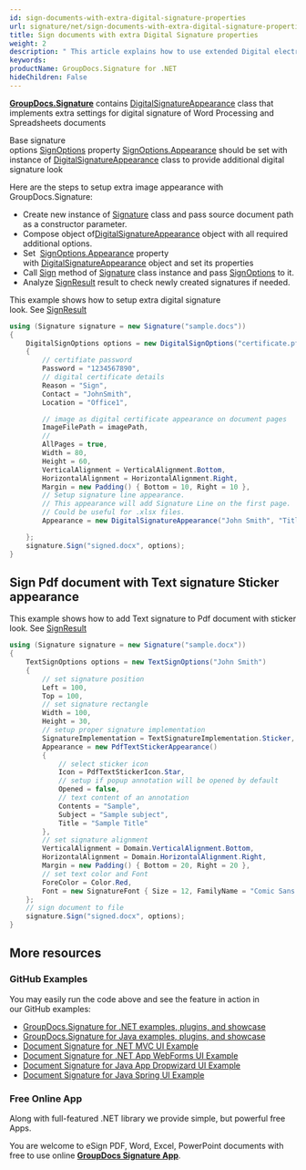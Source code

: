 ```yaml
---
id: sign-documents-with-extra-digital-signature-properties
url: signature/net/sign-documents-with-extra-digital-signature-properties
title: Sign documents with extra Digital Signature properties
weight: 2
description: " This article explains how to use extended Digital electronic signatures options and adjustment on document page."
keywords: 
productName: GroupDocs.Signature for .NET
hideChildren: False
---
```

[**GroupDocs.Signature**](https://products.groupdocs.com/signature/net) contains [DigitalSignatureAppearance](https://apireference.groupdocs.com/net/signature/groupdocs.signature.options.appearances/digitalsignatureappearance) class that implements extra settings for digital signature of Word Processing and Spreadsheets documents

Base signature options [SignOptions](https://reference.groupdocs.com/signature/net/groupdocs.signature.options/signoptions) property [SignOptions.Appearance](https://apireference.groupdocs.com/net/signature/groupdocs.signature.options/signoptions/properties/appearance) should be set with instance of [DigitalSignatureAppearance](https://apireference.groupdocs.com/net/signature/groupdocs.signature.options.appearances/digitalsignatureappearance) class to provide additional digital signature look

Here are the steps to setup extra image appearance with GroupDocs.Signature:

* Create new instance of [Signature](https://reference.groupdocs.com/signature/net/groupdocs.signature/signature) class and pass source document path as a constructor parameter.
* Compose object of[DigitalSignatureAppearance](https://apireference.groupdocs.com/net/signature/groupdocs.signature.options.appearances/digitalsignatureappearance) object with all required additional options.
* Set  [SignOptions.Appearance](https://apireference.groupdocs.com/net/signature/groupdocs.signature.options/signoptions/properties/appearance) property with [DigitalSignatureAppearance](https://apireference.groupdocs.com/net/signature/groupdocs.signature.options.appearances/digitalsignatureappearance) object and set its properties
* Call [Sign](https://reference.groupdocs.com/signature/net/groupdocs.signature/signature/sign/) method of [Signature](https://reference.groupdocs.com/signature/net/groupdocs.signature/signature) class instance and pass [SignOptions](https://reference.groupdocs.com/signature/net/groupdocs.signature.options/signoptions) to it.
* Analyze [SignResult](https://apireference.groupdocs.com/net/signature/groupdocs.signature.domain/signresult) result to check newly created signatures if needed.  

This example shows how to setup extra digital signature look. See [SignResult](https://apireference.groupdocs.com/net/signature/groupdocs.signature.domain/signresult)

```csharp
using (Signature signature = new Signature("sample.docs"))
{
    DigitalSignOptions options = new DigitalSignOptions("certificate.pfx")
    {
        // certifiate password
        Password = "1234567890",
        // digital certificate details
        Reason = "Sign",
        Contact = "JohnSmith",
        Location = "Office1",

        // image as digital certificate appearance on document pages
        ImageFilePath = imagePath,
        //
        AllPages = true,
        Width = 80,
        Height = 60,
        VerticalAlignment = VerticalAlignment.Bottom,
        HorizontalAlignment = HorizontalAlignment.Right,
        Margin = new Padding() { Bottom = 10, Right = 10 },
        // Setup signature line appearance.
        // This appearance will add Signature Line on the first page.
        // Could be useful for .xlsx files.
        Appearance = new DigitalSignatureAppearance("John Smith", "Title", "jonny@test.com")

    };
    signature.Sign("signed.docx", options);
}


```

## Sign Pdf document with Text signature Sticker appearance

This example shows how to add Text signature to Pdf document with sticker look. See [SignResult](https://apireference.groupdocs.com/net/signature/groupdocs.signature.domain/signresult)

```csharp
using (Signature signature = new Signature("sample.docx"))
{
    TextSignOptions options = new TextSignOptions("John Smith")
    {
        // set signature position
        Left = 100,
        Top = 100,
        // set signature rectangle
        Width = 100,
        Height = 30,
        // setup proper signature implementation
        SignatureImplementation = TextSignatureImplementation.Sticker,
        Appearance = new PdfTextStickerAppearance()
        {
            // select sticker icon
            Icon = PdfTextStickerIcon.Star,
            // setup if popup annotation will be opened by default
            Opened = false,
            // text content of an annotation
            Contents = "Sample",
            Subject = "Sample subject",
            Title = "Sample Title"
        },
        // set signature alignment
        VerticalAlignment = Domain.VerticalAlignment.Bottom,
        HorizontalAlignment = Domain.HorizontalAlignment.Right,
        Margin = new Padding() { Bottom = 20, Right = 20 },
        // set text color and Font
        ForeColor = Color.Red,
        Font = new SignatureFont { Size = 12, FamilyName = "Comic Sans MS" },
    };
    // sign document to file
    signature.Sign("signed.docx", options);
}
```

## More resources

### GitHub Examples

You may easily run the code above and see the feature in action in our GitHub examples:

* [GroupDocs.Signature for .NET examples, plugins, and showcase](https://github.com/groupdocs-signature/GroupDocs.Signature-for-.NET)
* [GroupDocs.Signature for Java examples, plugins, and showcase](https://github.com/groupdocs-signature/GroupDocs.Signature-for-Java)
* [Document Signature for .NET MVC UI Example](https://github.com/groupdocs-signature/GroupDocs.Signature-for-.NET-MVC)
* [Document Signature for .NET App WebForms UI Example](https://github.com/groupdocs-signature/GroupDocs.Signature-for-.NET-WebForms)
* [Document Signature for Java App Dropwizard UI Example](https://github.com/groupdocs-signature/GroupDocs.Signature-for-Java-Dropwizard)
* [Document Signature for Java Spring UI Example](https://github.com/groupdocs-signature/GroupDocs.Signature-for-Java-Spring)

### Free Online App

Along with full-featured .NET library we provide simple, but powerful free Apps.

You are welcome to eSign PDF, Word, Excel, PowerPoint documents with free to use online **[GroupDocs Signature App](https://products.groupdocs.app/signature)**.

